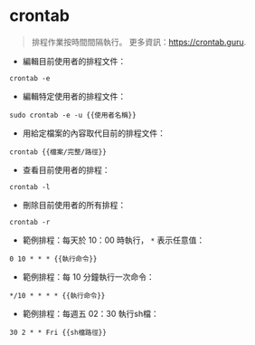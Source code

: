 # crontab

> 排程作業按時間間隔執行。
> 更多資訊：<https://crontab.guru>.

- 編輯目前使用者的排程文件：

`crontab -e`

- 編輯特定使用者的排程文件：

`sudo crontab -e -u {{使用者名稱}}`

- 用給定檔案的內容取代目前的排程文件：

`crontab {{檔案/完整/路徑}}`

- 查看目前使用者的排程：

`crontab -l`

- 刪除目前使用者的所有排程：

`crontab -r`

- 範例排程：每天於 10：00 時執行， `*` 表示任意值：

`0 10 * * * {{執行命令}}`

- 範例排程：每 10 分鐘執行一次命令：

`*/10 * * * * {{執行命令}}`

- 範例排程：每週五 02：30 執行sh檔：

`30 2 * * Fri {{sh檔路徑}}`
